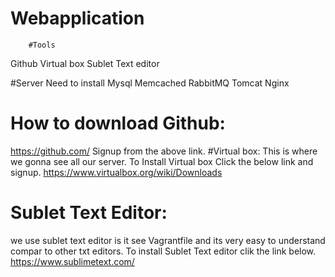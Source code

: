 # Webapplication

        #Tools 
   Github
Virtual box
Sublet Text editor

#Server Need to install 
  Mysql
  Memcached
  RabbitMQ
  Tomcat
  Nginx
  
  
  
 # How to download Github:
https://github.com/
Signup from the above link.
#Virtual box:
This is where we gonna see all our server.
To Install Virtual box Click the below link and signup.
https://www.virtualbox.org/wiki/Downloads
# Sublet Text Editor:
we use sublet text editor is it see Vagrantfile and its very easy to understand compar to other txt editors.
To install Sublet Text editor clik the link below.
https://www.sublimetext.com/
